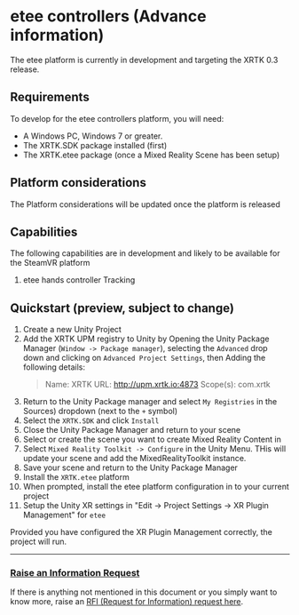 # etee controllers (Advance information)

The etee platform is currently in development and targeting the XRTK 0.3 release.

## Requirements

To develop for the etee controllers platform, you will need:

* A Windows PC, Windows 7 or greater.
* The XRTK.SDK package installed (first)
* The XRTK.etee package (once a Mixed Reality Scene has been setup)

## Platform considerations

The Platform considerations will be updated once the platform is released

## Capabilities

The following capabilities are in development and likely to be available for the SteamVR platform

1. etee hands controller Tracking

## Quickstart (preview, subject to change)

1. Create a new Unity Project
2. Add the XRTK UPM registry to Unity by Opening the Unity Package Manager (`Window -> Package manager`), selecting the `Advanced` drop down and clicking on `Advanced Project Settings`, then Adding the following details:
    > Name: XRTK
    > URL: http://upm.xrtk.io:4873
    > Scope(s): com.xrtk
3. Return to the Unity Package manager and select `My Registries` in the Sources) dropdown (next to the `+` symbol)
4. Select the `XRTK.SDK` and click `Install`
5. Close the Unity Package Manager and return to your scene
6. Select or create the scene you want to create Mixed Reality Content in
7. Select `Mixed Reality Toolkit -> Configure` in the Unity Menu. THis will update your scene and add the MixedRealityToolkit instance.
8. Save your scene and return to the Unity Package Manager
9. Install the `XRTK.etee` platform
10. When prompted, install the etee platform configuration in to your current project
11. Setup the Unity XR settings in "Edit -> Project Settings -> XR Plugin Management" for `etee`

Provided you have configured the XR Plugin Management correctly, the project will run.

---

### [**Raise an Information Request**](https://github.com/XRTK/XRTK-Core/issues/new?assignees=&labels=question&template=request_for_information.md&title=)

If there is anything not mentioned in this document or you simply want to know more, raise an [RFI (Request for Information) request here](https://github.com/XRTK/XRTK-Core/issues/new?assignees=&labels=question&template=request_for_information.md&title=).
